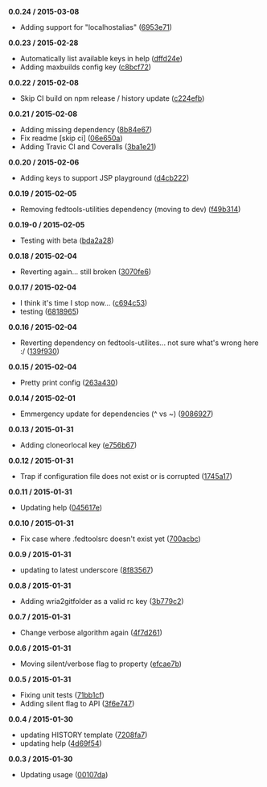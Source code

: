 
__0.0.24 / 2015-03-08__

- Adding support for "localhostalias" ([6953e71](https://github.com/aversini/fedtools-config/commit/6953e71bb94f4ceaeb60cf1a3172fcdc34c04d72))

__0.0.23 / 2015-02-28__

- Automatically list available keys in help ([dffd24e](https://github.com/aversini/fedtools-config/commit/dffd24e5f48f240b9016af3a57d4110d4eceb27d))
- Adding maxbuilds config key ([c8bcf72](https://github.com/aversini/fedtools-config/commit/c8bcf72ad92735201ab2692c0efb9419932d3c7c))

__0.0.22 / 2015-02-08__

- Skip CI build on npm release / history update ([c224efb](https://github.com/aversini/fedtools-config/commit/c224efb219b5f36587b03db15bf0be046fd91df3))

__0.0.21 / 2015-02-08__

- Adding missing dependency ([8b84e67](https://github.com/aversini/fedtools-config/commit/8b84e67bbc51d3513f27364b4e90f661122b842a))
- Fix readme [skip ci] ([06e650a](https://github.com/aversini/fedtools-config/commit/06e650a686871fa41b28d0fb9154a5e3cabff46d))
- Adding Travic CI and Coveralls ([3ba1e21](https://github.com/aversini/fedtools-config/commit/3ba1e21ae29de0e9af90ed61a8f14ff4e7ab3419))

__0.0.20 / 2015-02-06__

- Adding keys to support JSP playground ([d4cb222](https://github.com/aversini/fedtools-config/commit/d4cb2229d7ece8fa6ab518bec4851f25784301b1))

__0.0.19 / 2015-02-05__

- Removing fedtools-utilities dependency (moving to dev) ([f49b314](https://github.com/aversini/fedtools-config/commit/f49b314b71fd04f941fa10ed1444b1ff77b1c64b))

__0.0.19-0 / 2015-02-05__

- Testing with beta ([bda2a28](https://github.com/aversini/fedtools-config/commit/bda2a28e01d5ecb480727545b05503e81087cca9))

__0.0.18 / 2015-02-04__

- Reverting again... still broken ([3070fe6](https://github.com/aversini/fedtools-config/commit/3070fe6c798f975f12f0eec65d6c1a647e0e8339))

__0.0.17 / 2015-02-04__

- I think it's time I stop now... ([c694c53](https://github.com/aversini/fedtools-config/commit/c694c53570ae24ec0b7325fc35698cf165352393))
- testing ([6818965](https://github.com/aversini/fedtools-config/commit/681896586dceedd335feaef4274f154cba950ef6))

__0.0.16 / 2015-02-04__

- Reverting dependency on fedtools-utilites... not sure what's wrong here :/ ([139f930](https://github.com/aversini/fedtools-config/commit/139f9309611069776dfdd97c47ca07567ec21aa0))

__0.0.15 / 2015-02-04__

- Pretty print config ([263a430](https://github.com/aversini/fedtools-config/commit/263a430df508a9f845053259b2b304598a7a8a5f))

__0.0.14 / 2015-02-01__

- Emmergency update for dependencies (^ vs ~) ([9086927](https://github.com/aversini/fedtools-config/commit/9086927a364ff8cd1bea903c8cd1b837988e1f7d))

__0.0.13 / 2015-01-31__

- Adding cloneorlocal key ([e756b67](https://github.com/aversini/fedtools-config/commit/e756b6720961c3cbfb04c4e92908e3369f860578))

__0.0.12 / 2015-01-31__

- Trap if configuration file does not exist or is corrupted ([1745a17](https://github.com/aversini/fedtools-config/commit/1745a1710fb6bca9d29cc6421896eeaa2dce5a42))

__0.0.11 / 2015-01-31__

- Updating help ([045617e](https://github.com/aversini/fedtools-config/commit/045617e78727070adc8ee375d02a129a21a6fa5b))

__0.0.10 / 2015-01-31__

- Fix case where .fedtoolsrc doesn't exist yet ([700acbc](https://github.com/aversini/fedtools-config/commit/700acbcaf31ac012220f6365115d11358bf32d53))

__0.0.9 / 2015-01-31__

- updating to latest underscore ([8f83567](https://github.com/aversini/fedtools-config/commit/8f83567a0cd9b0698c3be575166ad701b361470b))

__0.0.8 / 2015-01-31__

- Adding wria2gitfolder as a valid rc key ([3b779c2](https://github.com/aversini/fedtools-config/commit/3b779c2fce894419fe9f9dccce2bf6bdc24297b7))

__0.0.7 / 2015-01-31__

- Change verbose algorithm again ([4f7d261](https://github.com/aversini/fedtools-config/commit/4f7d261263768ad6f96925d1bb7f4e74b09ab774))

__0.0.6 / 2015-01-31__

- Moving silent/verbose flag to property ([efcae7b](https://github.com/aversini/fedtools-config/commit/efcae7b2d75dd5da5de3dfcffbb3d28ecabf1130))

__0.0.5 / 2015-01-31__

- Fixing unit tests ([71bb1cf](https://github.com/aversini/fedtools-config/commit/71bb1cff744c64a9d7734d8ce8ff2b96b281f043))
- Adding silent flag to API ([3f6e747](https://github.com/aversini/fedtools-config/commit/3f6e747fd24dd12d4105fab71a5111c11e8804c6))

__0.0.4 / 2015-01-30__

- updating HISTORY template ([7208fa7](https://github.com/aversini/fedtools-config/commit/7208fa76b15b12155064d3d63c3bbfc05c4e7f97))
- updating help ([4d69f54](https://github.com/aversini/fedtools-config/commit/4d69f549a760658bdca050a644db758264cf2865))

__0.0.3 / 2015-01-30__

- Updating usage ([00107da](https://github.com/aversini/fedtools-config/commit/00107dab821152fd90c2d5c60c7fc2a7d7dc5320))
